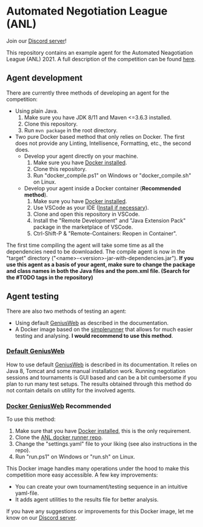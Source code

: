 # Automated Negotiation League (ANL)
Join our [Discord server](https://discord.gg/qvXK3DJTuz)!

This repository contains an example agent for the Automated Neagotiation League (ANL) 2021. A full description of the competition can be found [here](http://web.tuat.ac.jp/~katfuji/ANAC2021/genius.html).


## Agent development
There are currently three methods of developing an agent for the competition:
- Using plain Java.
    1. Make sure you have JDK 8/11 and Maven <=3.6.3 installed.
    2. Clone this repository.
    3. Run `mvn package` in the root directory.
- Two pure Docker based method that only relies on Docker. The first does not provide any Linting, Intellisence, Formatting, etc., the second does.
    - Develop your agent directly on your machine.
        1. Make sure you have [Docker installed](https://docs.docker.com/get-docker/).
        2. Clone this repository.
        3. Run "docker_compile.ps1" on Windows or "docker_compile.sh" on Linux.
    - Develop your agent inside a Docker container (**Recommended method**).
        1. Make sure you have [Docker installed](https://docs.docker.com/get-docker/).
        2. Use VSCode as your IDE ([Install if necessary](https://code.visualstudio.com)).
        3. Clone and open this repository in VSCode.
        4. Install the "Remote Development" and "Java Extension Pack" package in the marketplace of VSCode.
        5. Ctrl-Shift-P & "Remote-Containers: Reopen in Container".

The first time compiling the agent will take some time as all the dependencies need to be downloaded. The compile agent is now in the "target" directory ("\<name>-\<version>-jar-with-dependencies.jar"). **If you use this agent as a basis of your agent, make sure to change the package and class names in both the Java files and the pom.xml file. (Search for the #TODO tags in the repository)**

## Agent testing
There are also two methods of testing an agent:
- Using default [GeniusWeb](https://tracinsy.ewi.tudelft.nl/pubtrac/GeniusWeb) as described in the documentation. 
- A Docker image based on the [simplerunner](https://tracinsy.ewi.tudelft.nl/pubtrac/GeniusWeb#Stand-aloneRunning) that allows for much easier testing and analysing. **I would recommend to use this method**. 

### [Default GeniusWeb](https://tracinsy.ewi.tudelft.nl/pubtrac/GeniusWeb)
How to use default [GeniusWeb](https://tracinsy.ewi.tudelft.nl/pubtrac/GeniusWeb) is described in its documentation. It relies on Java 8, Tomcat and some manual installation work. Running negotiation sessions and tournaments is GUI based and can be a bit cumbersome if you plan to run many test setups. The results obtained through this method do not contain details on utility for the involved agents.

### [Docker GeniusWeb](https://github.com/brenting/ANL-2021-docker-runner) **Recommended**
To use this method:
1. Make sure that you have [Docker installed](https://docs.docker.com/get-docker/), this is the only requirement.
2. Clone the [ANL docker runner repo](https://github.com/brenting/ANL-2021-docker-runner).
3. Change the "settings.yaml" file to your liking (see also instructions in the repo).
4. Run "run.ps1" on Windows or "run.sh" on Linux.

This Docker image handles many operations under the hood to make this competition more easy accessible. A few key improvements:
- You can create your own tournament/testing sequence in an intuitive yaml-file.
- It adds agent utilities to the results file for better analysis.

If you have any suggestions or improvements for this Docker image, let me know on our [Discord server](https://discord.gg/qvXK3DJTuz).
